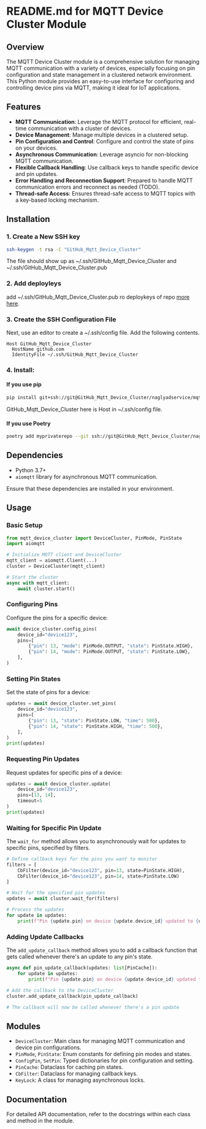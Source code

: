 # README.md for MQTT Device Cluster Module

## Overview

The MQTT Device Cluster module is a comprehensive solution for managing MQTT communication with a variety of devices, especially focusing on pin configuration and state management in a clustered network environment. This Python module provides an easy-to-use interface for configuring and controlling device pins via MQTT, making it ideal for IoT applications.

## Features

- **MQTT Communication**: Leverage the MQTT protocol for efficient, real-time communication with a cluster of devices.
- **Device Management**: Manage multiple devices in a clustered setup.
- **Pin Configuration and Control**: Configure and control the state of pins on your devices.
- **Asynchronous Communication**: Leverage asyncio for non-blocking MQTT communication.
- **Flexible Callback Handling**: Use callback keys to handle specific device and pin updates.
- **Error Handling and Reconnection Support**: Prepared to handle MQTT communication errors and reconnect as needed (TODO).
- **Thread-safe Access**: Ensures thread-safe access to MQTT topics with a key-based locking mechanism.

## Installation

### 1. Create a New SSH key
```bash
ssh-keygen -t rsa -C "GitHub_Mqtt_Device_Cluster"
```
The file should show up as ~/.ssh/GitHub_Mqtt_Device_Cluster and ~/.ssh/GitHub_Mqtt_Device_Cluster.pub

### 2. Add deployleys
add ~/.ssh/GitHub_Mqtt_Device_Cluster.pub ro deploykeys of repo [more here](https://docs.github.com/en/authentication/connecting-to-github-with-ssh/managing-deploy-keys#set-up-deploy-keys).

### 3. Create the SSH Configuration File

Next, use an editor to create a ~/.ssh/config file. Add the following contents.
```
Host GitHub_Mqtt_Device_Cluster
  HostName github.com
  IdentityFile ~/.ssh/GitHub_Mqtt_Device_Cluster
```

### 4. Install:

#### If you use pip

```bash
pip install git+ssh://git@GitHub_Mqtt_Device_Cluster/naglyadservice/mqtt_device_cluster.git
```

GitHub_Mqtt_Device_Cluster here is Host in  ~/.ssh/config file.


#### If you use Poetry
```bash
poetry add myprivaterepo --git ssh://git@GitHub_Mqtt_Device_Cluster/naglyadservice/mqtt_device_cluster.git
```


## Dependencies

- Python 3.7+
- `aiomqtt` library for asynchronous MQTT communication.

Ensure that these dependencies are installed in your environment.

## Usage

### Basic Setup

```python
from mqtt_device_cluster import DeviceCluster, PinMode, PinState
import aiomqtt

# Initialize MQTT client and DeviceCluster
mqtt_client = aiomqtt.Client(...)
cluster = DeviceCluster(mqtt_client)

# Start the cluster
async with mqtt_client:
    await cluster.start()
```

### Configuring Pins

Configure the pins for a specific device:

```python
await device_cluster.config_pins(
    device_id="device123",
    pins=[
        {"pin": 13, "mode": PinMode.OUTPUT, "state": PinState.HIGH},
        {"pin": 14, "mode": PinMode.OUTPUT, "state": PinState.LOW},
    ],
)
```

### Setting Pin States

Set the state of pins for a device:

```python
updates = await device_cluster.set_pins(
    device_id="device123",
    pins=[
        {"pin": 13, "state": PinState.LOW, "time": 500},
        {"pin": 14, "state": PinState.HIGH, "time": 500},
    ],
)
print(updates)
```

### Requesting Pin Updates

Request updates for specific pins of a device:

```python
updates = await device_cluster.update(
    device_id="device123",
    pins=[13, 14],
    timeout=5
)
print(updates)
```

### Waiting for Specific Pin Update

The `wait_for` method allows you to asynchronously wait for updates to specific pins, specified by filters.

```python
# Define callback keys for the pins you want to monitor
filters = [
    CbFilter(device_id="device123", pin=13, state=PinState.HIGH),
    CbFilter(device_id="device123", pin=14, state=PinState.LOW)
]

# Wait for the specified pin updates
updates = await cluster.wait_for(filters)

# Process the updates
for update in updates:
    print(f"Pin {update.pin} on device {update.device_id} updated to {update.state}")
```

### Adding Update Callbacks
The `add_update_callback` method allows you to add a callback function that gets called whenever there's an update to any pin's state. 

```python
async def pin_update_callback(updates: list[PinCache]):
    for update in updates:
        print(f"Pin {update.pin} on device {update.device_id} updated to {update.state}")

# Add the callback to the DeviceCluster
cluster.add_update_callback(pin_update_callback)

# The callback will now be called whenever there's a pin update

```

## Modules

- `DeviceCluster`: Main class for managing MQTT communication and device pin configurations.
- `PinMode`, `PinState`: Enum constants for defining pin modes and states.
- `ConfigPin`, `SetPin`: Typed dictionaries for pin configuration and setting.
- `PinCache`: Dataclass for caching pin states.
- `CbFilter`: Dataclass for managing callback keys.
- `KeyLock`: A class for managing asynchronous locks.

## Documentation

For detailed API documentation, refer to the docstrings within each class and method in the module.